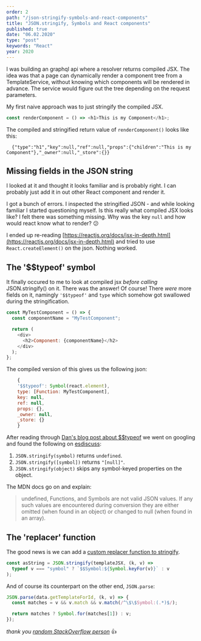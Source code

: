 ```yaml
---
order: 2
path: "/json-stringify-symbols-and-react-components"
title: "JSON.stringify, Symbols and React components"
published: true
date: "06.02.2020"
type: "post"
keywords: "React"
year: 2020
---
```


I was building an graphql api where a resolver returns compiled JSX. The idea was that a page can dynamically render a component tree from a TemplateService, without knowing which components will be rendered in advance. The service would figure out the tree depending on the request parameters.

My first naive approach was to just stringify the compiled JSX.

```js
const renderComponent = () => <h1>This is my Component</h1>;
```

The compiled and stringified return value of `renderComponent()` looks like this:

```
  {"type":"h1","key":null,"ref":null,"props":{"children":"This is my Component"},"_owner":null,"_store":{}}
```

## Missing fields in the JSON string

I looked at it and thought it looks familiar and is probably right.
I can probably just add it in out other React component and render it.

I got a bunch of errors. I inspected the stringified JSON - and while looking familiar I started questioning myself. Is this really what compiled JSX looks like? I felt there was something missing. Why was the key `null` and how would react know what to render? 😕

I ended up re-reading [https://reactjs.org/docs/jsx-in-depth.html](https://reactjs.org/docs/jsx-in-depth.html) and tried to use `React.createElement()` on the json. Nothing worked.

## The '\$\$typeof' symbol

It finally occured to me to look at compiled jsx _before calling_ JSON.stringify() on it. There was the answer! Of course! There _were_ more fields on it, namingly `'$$typeof'` and `type` which somehow got swallowed during the stringification.

```js
const MyTestComponent = () => {
  const componentName = "MyTestComponent";

  return (
    <div>
      <h2>Component: {componentName}</h2>
    </div>
  );
};
```

The compiled version of this gives us the following json:

```js
    {
    '$$typeof': Symbol(react.element),
    type: [Function: MyTestComponent],
    key: null,
    ref: null,
    props: {},
    _owner: null,
    _store: {}
    }
```

After reading through [Dan's blog post about \$\$typeof](https://overreacted.io/why-do-react-elements-have-typeof-property/) we went on googling and found the following on [esdiscuss](https://esdiscuss.org/topic/json-stringify-and-symbols):

1. `JSON.stringify(symbol)` returns `undefined`.
2. `JSON.stringify([symbol])` returns `"[null]"`.
3. `JSON.stringify(object)` skips any symbol-keyed properties on the object.

The MDN docs go on and explain:

> undefined, Functions, and Symbols are not valid JSON values. If any such values are encountered during conversion they are either omitted (when found in an object) or changed to null (when found in an array).

## The 'replacer' function

The good news is we can add a [custom replacer function to stringify](https://developer.mozilla.org/en-US/docs/Web/JavaScript/Reference/Global_Objects/JSON/stringify).

```js
const asString = JSON.stringify(templateJSX, (k, v) =>
  typeof v === "symbol" ? `$$Symbol:${Symbol.keyFor(v)}` : v
);
```

And of course its counterpart on the other end, `JSON.parse`:

```js
JSON.parse(data.getTemplateForId, (k, v) => {
  const matches = v && v.match && v.match(/^\$\$Symbol:(.*)$/);

  return matches ? Symbol.for(matches[1]) : v;
});
```

_thank you [random StackOverflow person](https://stackoverflow.com/a/45171308/532102)_ 👍
